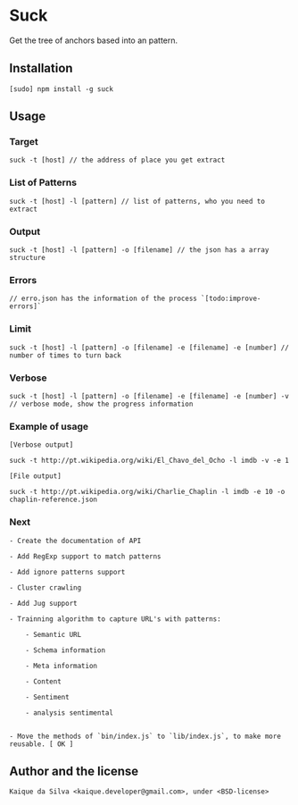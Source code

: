 # Suck

Get the tree of anchors based into an pattern.

## Installation

    [sudo] npm install -g suck

## Usage

### Target

    suck -t [host] // the address of place you get extract

### List of Patterns

    suck -t [host] -l [pattern] // list of patterns, who you need to extract

### Output

    suck -t [host] -l [pattern] -o [filename] // the json has a array structure

### Errors

    // erro.json has the information of the process `[todo:improve-errors]`

### Limit

    suck -t [host] -l [pattern] -o [filename] -e [filename] -e [number] // number of times to turn back

### Verbose

    suck -t [host] -l [pattern] -o [filename] -e [filename] -e [number] -v // verbose mode, show the progress information

### Example of usage

    [Verbose output]

    suck -t http://pt.wikipedia.org/wiki/El_Chavo_del_Ocho -l imdb -v -e 1 

    [File output]

    suck -t http://pt.wikipedia.org/wiki/Charlie_Chaplin -l imdb -e 10 -o chaplin-reference.json

### Next

    - Create the documentation of API

    - Add RegExp support to match patterns
    
    - Add ignore patterns support

    - Cluster crawling

    - Add Jug support

    - Trainning algorithm to capture URL's with patterns:

        - Semantic URL

        - Schema information

        - Meta information

        - Content

        - Sentiment

        - analysis sentimental


    - Move the methods of `bin/index.js` to `lib/index.js`, to make more reusable. [ OK ]

## Author and the license

    Kaique da Silva <kaique.developer@gmail.com>, under <BSD-license>
